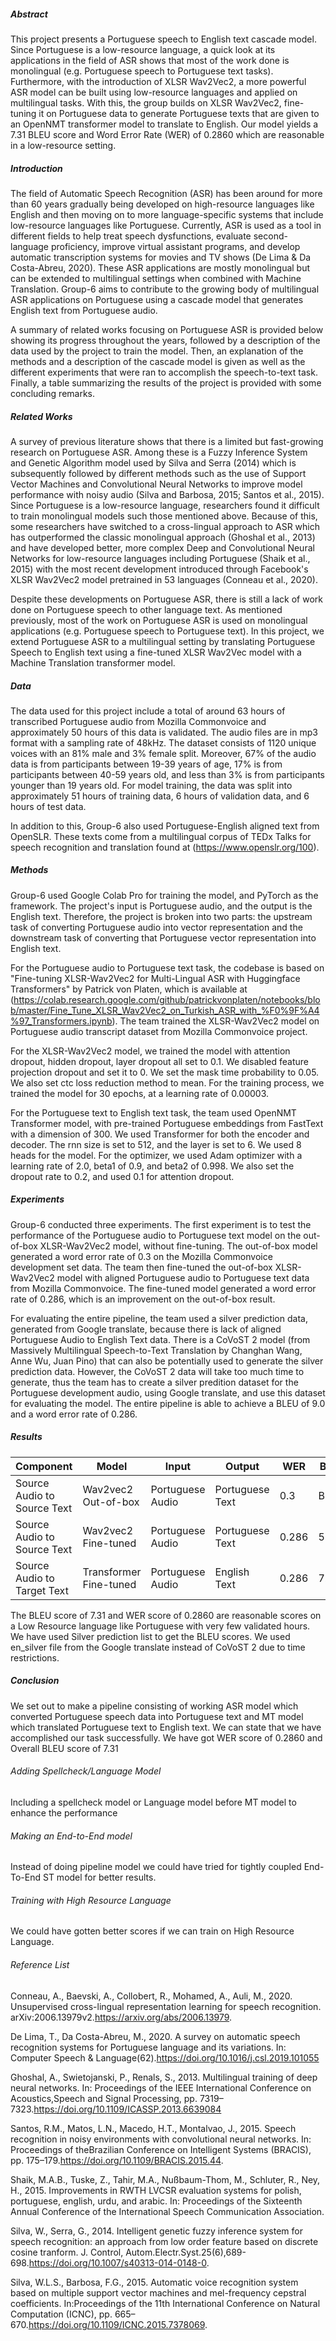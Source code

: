 ##### Abstract
This project presents a Portuguese speech to English text cascade model. Since Portuguese is a low-resource language, a quick look at its applications in the field of ASR shows that most of the work done is monolingual (e.g. Portuguese speech to Portuguese text tasks). Furthermore, with the introduction of XLSR Wav2Vec2, a more powerful ASR model can be built using low-resource languages and applied on multilingual tasks. With this, the group builds on XLSR Wav2Vec2, fine-tuning it on Portuguese data to generate Portuguese texts that are given to an OpenNMT transformer model to translate to English. Our model yields a 7.31 BLEU score and Word Error Rate (WER) of 0.2860 which are reasonable in a low-resource setting.

##### Introduction
The field of Automatic Speech Recognition (ASR) has been around for more than 60 years gradually being developed on high-resource languages like English and then moving on to more language-specific systems that include low-resource languages like Portuguese. Currently, ASR is used as a tool in different fields to help treat speech dysfunctions, evaluate second-language proficiency, improve virtual assistant programs, and develop automatic transcription systems for movies and TV shows (De Lima & Da Costa-Abreu, 2020). These ASR applications are mostly monolingual but can be extended to multilingual settings when combined with Machine Translation. Group-6 aims to contribute to the growing body of multilingual ASR applications on Portuguese using a cascade model that generates English text from Portuguese audio.

A summary of related works focusing on Portuguese ASR is provided below showing its progress throughout the years, followed by a description of the data used by the project to train the model. Then, an explanation of the methods and a description of the cascade model is given as well as the different experiments that were ran to accomplish the speech-to-text task. Finally, a table summarizing the results of the project is provided with some concluding remarks.
 
##### Related Works
A survey of previous literature shows that there is a limited but fast-growing research on Portuguese ASR. Among these is a Fuzzy Inference System and Genetic Algorithm model used by Silva and Serra (2014) which is subsequently followed by different methods such as the use of Support Vector Machines and Convolutional Neural Networks to improve model performance with noisy audio (Silva and Barbosa, 2015; Santos et al., 2015). Since Portuguese is a low-resource language, researchers found it difficult to train monolingual models such those mentioned above. Because of this, some researchers have switched to a cross-lingual approach to ASR which has outperformed the classic monolingual approach (Ghoshal et al., 2013) and have developed better, more complex Deep and Convolutional Neural Networks for low-resource languages including Portuguese (Shaik et al., 2015) with the most recent development introduced through Facebook's XLSR Wav2Vec2 model pretrained in 53 languages (Conneau et al., 2020).

Despite these developments on Portuguese ASR, there is still a lack of work done on Portuguese speech to other language text. As mentioned previously, most of the work on Portuguese ASR is used on monolingual applications (e.g. Portuguese speech to Portuguese text). In this project, we extend Portuguese ASR to a multilingual setting by translating Portuguese Speech to English text using a fine-tuned XLSR Wav2Vec model with a Machine Translation transformer model.

##### Data
The data used for this project include a total of around 63 hours of transcribed Portuguese audio from Mozilla Commonvoice and approximately 50 hours of this data is validated. The audio files are in mp3 format with a sampling rate of 48kHz. The dataset consists of 1120 unique voices with an 81% male and 3% female split. Moreover, 67% of the audio data is from participants between 19-39 years of age, 17% is from participants between 40-59 years old, and less than 3% is from participants younger than 19 years old. For model training, the data was split into approximately 51 hours of training data, 6 hours of validation data, and 6 hours of test data.

In addition to this, Group-6 also used Portuguese-English aligned text from OpenSLR. These texts come from a multilingual corpus of TEDx Talks for speech recognition and translation found at (https://www.openslr.org/100). 

##### Methods
Group-6 used Google Colab Pro for training the model, and PyTorch as the framework. The project's input is Portuguese audio, and the output is the English text. Therefore, the project is broken into two parts: the upstream task of converting Portuguese audio into vector representation and the downstream task of converting that Portuguese vector representation into English text.

For the Portuguese audio to Portuguese text task, the codebase is based on "Fine-tuning XLSR-Wav2Vec2 for Multi-Lingual ASR with Huggingface Transformers" by Patrick von Platen, which is available at (https://colab.research.google.com/github/patrickvonplaten/notebooks/blob/master/Fine_Tune_XLSR_Wav2Vec2_on_Turkish_ASR_with_%F0%9F%A4%97_Transformers.ipynb). The team trained the XLSR-Wav2Vec2 model on Portuguese audio transcript dataset from Mozilla Commonvoice project.

For the XLSR-Wav2Vec2 model, we trained the model with attention dropout, hidden dropout, layer dropout all set to 0.1. We disabled feature projection dropout and set it to 0. We set the mask time probability to 0.05. We also set ctc loss reduction method to mean. For the training process, we trained the model for 30 epochs, at a learning rate of 0.00003.

For the Portuguese text to English text task, the team used OpenNMT Transformer model, with pre-trained Portuguese embeddings from FastText with a dimension of 300. We used Transformer for both the encoder and decoder. The rnn size is set to 512, and the layer is set to 6. We used 8 heads for the model. For the optimizer, we used Adam optimizer with a learning rate of 2.0, beta1 of 0.9, and beta2 of 0.998. We also set the dropout rate to 0.2, and used 0.1 for attention dropout.

##### Experiments
Group-6 conducted three experiments. The first experiment is to test the performance of the Portuguese audio to Portuguese text model on the out-of-box XLSR-Wav2Vec2 model, without fine-tuning. The out-of-box model generated a word error rate of 0.3 on the Mozilla Commonvoice development set data. The team then fine-tuned the out-of-box XLSR-Wav2Vec2 model with aligned Portuguese audio to Portuguese text data from Mozilla Commonvoice. The fine-tuned model generated a word error rate of 0.286, which is an improvement on the out-of-box result.

For evaluating the entire pipeline, the team used a silver prediction data, generated from Google translate, because there is lack of aligned Portuguese Audio to English Text data. There is a CoVoST 2 model (from Massively Multilingual Speech-to-Text Translation by Changhan Wang, Anne Wu, Juan Pino) that can also be potentially used to generate the silver prediction data. However, the CoVoST 2 data will take too much time to generate, thus the team has to create a silver predition dataset for the Portuguese development audio, using Google translate, and use this dataset for evaluating the model. The entire pipeline is able to achieve a BLEU of 9.0 and a word error rate of 0.286.

##### Results
| Component | Model | Input | Output | WER | BLEU |
|---|---|---|---|---|---|
| Source Audio to Source Text | Wav2vec2 Out-of-box | Portuguese Audio|Portuguese Text | 0.3 | BLEU |
| Source Audio to Source Text | Wav2vec2 Fine-tuned | Portuguese Audio|Portuguese Text | 0.286 | 58.39 |
| Source Audio to Target Text | Transformer Fine-tuned | Portuguese Audio|English Text | 0.286 | 7.31 |

The BLEU score of 7.31 and WER score of 0.2860 are reasonable scores on a Low Resource language like Portuguese with very few validated hours.  We have used Silver prediction list to get the BLEU scores. We used en_silver file from the Google translate instead of CoVoST 2 due to time restrictions.

##### Conclusion
We set out to make a pipeline consisting of  working ASR model which converted Portuguese speech data into Portuguese text and MT model which translated Portuguese text to English text.
We can state that we have accomplished our task successfully. We have got WER score of 0.2860 and Overall BLEU score of 7.31

###### Adding Spellcheck/Language  Model
Including a spellcheck model or Language model before MT model to enhance the performance

###### Making an End-to-End model
Instead of doing pipeline model we could have tried for tightly coupled End-To-End ST model for better results.

###### Training with High Resource Language
We could have gotten better scores if we can train on High Resource Language.

###### Reference List

Conneau, A., Baevski, A., Collobert, R., Mohamed, A., Auli, M., 2020. Unsupervised cross-lingual representation learning for speech recognition.  arXiv:2006.13979v2.https://arxiv.org/abs/2006.13979.

De Lima, T., Da Costa-Abreu, M., 2020. A survey on automatic speech recognition systems for Portuguese language and its variations. In: Computer Speech & Language(62).https://doi.org/10.1016/j.csl.2019.101055

Ghoshal, A., Swietojanski, P., Renals, S., 2013. Multilingual training of deep neural networks. In: Proceedings of the IEEE International Conference on Acoustics,Speech and Signal Processing, pp. 7319–7323.https://doi.org/10.1109/ICASSP.2013.6639084

Santos, R.M., Matos, L.N., Macedo, H.T., Montalvao, J., 2015. Speech recognition in noisy environments with convolutional neural networks. In: Proceedings of theBrazilian Conference on Intelligent Systems (BRACIS), pp. 175–179.https://doi.org/10.1109/BRACIS.2015.44.

Shaik, M.A.B., Tuske, Z., Tahir, M.A., Nußbaum-Thom, M., Schluter, R., Ney, H., 2015. Improvements in RWTH LVCSR evaluation systems for polish, portuguese, english, urdu, and arabic. In: Proceedings of the Sixteenth Annual Conference of the International Speech Communication Association.

Silva, W., Serra, G., 2014. Intelligent genetic fuzzy inference system for speech recognition: an approach from low order feature based on discrete cosine tranform. J. Control, Autom.Electr.Syst.25(6),689-698.https://doi.org/10.1007/s40313-014-0148-0.

Silva, W.L.S., Barbosa, F.G., 2015. Automatic voice recognition system based on multiple support vector machines and mel-frequency cepstral coefficients. In:Proceedings of the 11th International Conference on Natural Computation (ICNC), pp. 665–670.https://doi.org/10.1109/ICNC.2015.7378069.
